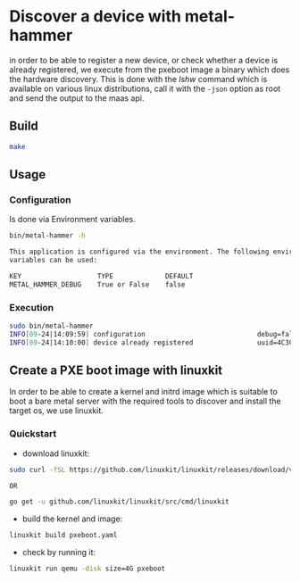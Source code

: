 # Discover a device with metal-hammer

in order to be able to register a new device, or check whether a device is already registered, we execute from the pxeboot image a binary which does the hardware discovery. This is done with the *lshw* command which is available on various linux distributions, call it with the `-json` option as root and send the output to the maas api.

## Build

```bash
make
```

## Usage

### Configuration

Is done via Environment variables.

```bash
bin/metal-hammer -h

This application is configured via the environment. The following environment
variables can be used:

KEY                   TYPE             DEFAULT                                  REQUIRED    DESCRIPTION
METAL_HAMMER_DEBUG    True or False    false                                    False       turn on debug log
```

### Execution

```bash
sudo bin/metal-hammer
INFO[09-24|14:09:59] configuration                            debug=false reportURL=http://localhost:8080/device/register
INFO[09-24|14:10:00] device already registered                uuid=4C3CEF61-F536-B211-A85C-B765E03E138F caller=lshw.go:63
```


## Create a PXE boot image with linuxkit

In order to be able to create a kernel and initrd image which is suitable to boot a bare metal server with the required tools to discover and install the target os, we use linuxkit.

### Quickstart

- download linuxkit:

```bash
sudo curl -fSL https://github.com/linuxkit/linuxkit/releases/download/v0.6/linuxkit-linux-amd64 -o /usr/local/bin/linuxkit && sudo chmod +x /usr/local/bin/linuxkit

OR

go get -u github.com/linuxkit/linuxkit/src/cmd/linuxkit

```

- build the kernel and image:

```bash
linuxkit build pxeboot.yaml
```

- check by running it:

```bash
linuxkit run qemu -disk size=4G pxeboot
```
